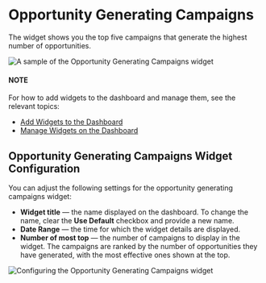 <a id="user-guide-business-intelligence-widgets-opportunity-generating-campaigns"></a>

# Opportunity Generating Campaigns

The widget shows you the top five campaigns that generate the highest number of opportunities.

![A sample of the Opportunity Generating Campaigns widget](user/img/dashboards/op_generating_camp.png)

#### NOTE
For how to add widgets to the dashboard and manage them, see the relevant topics:

* [Add Widgets to the Dashboard](index.md#user-guide-business-intelligence-widgets-add)
* [Manage Widgets on the Dashboard](index.md#user-guide-business-intelligence-widgets-manage)

## Opportunity Generating Campaigns Widget Configuration

You can adjust the following settings for the opportunity generating campaigns widget:

* **Widget title** — the name displayed on the dashboard. To change the name, clear the **Use Default** checkbox and provide a new name.
* **Date Range** — the time for which the widget details are displayed.
* **Number of most top** — the number of campaigns to display in the widget. The campaigns are ranked by the number of opportunities they have generated, with the most effective ones shown at the top.

![Configuring the Opportunity Generating Campaigns widget](user/img/dashboards/op_generating_camp_config.png)
